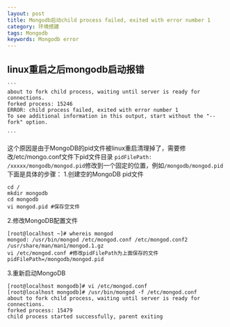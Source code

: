 ```yaml
---
layout: post
title: Mongodb启动child process failed, exited with error number 1
category: 环境搭建
tags: Mongodb
keywords: Mongodb error
---
```


## linux重启之后mongodb启动报错
    ```
    about to fork child process, waiting until server is ready for connections.
    forked process: 15246
    ERROR: child process failed, exited with error number 1
    To see additional information in this output, start without the "--fork" option.

    ```
   这个原因是由于MongoDB的pid文件被linux重启清理掉了，需要修改/etc/mongo.conf文件下pid文件目录
   `pidFilePath: /xxxxx/mongodb/mongod.pid`修改到一个固定的位置，例如`/mongodb/mongod.pid`
   下面是具体的步骤：
   1.创建空的MongoDB pid文件
   ```
   cd /
   mkdir mongodb
   cd mongodb
   vi mongod.pid #保存空文件
   ```
   2.修改MongoDB配置文件
   ```
   [root@localhost ~]# whereis mongod
   mongod: /usr/bin/mongod /etc/mongod.conf /etc/mongod.conf2 /usr/share/man/man1/mongod.1.gz
   vi /etc/mongod.conf #修改pidFilePath为上面保存的文件 pidFilePath=/mongodb/mongod.pid
   ```
   3.重新启动MongoDB
   ```
   [root@localhost mongodb]# vi /etc/mongod.conf
   [root@localhost mongodb]# /usr/bin/mongod -f /etc/mongod.conf
   about to fork child process, waiting until server is ready for connections.
   forked process: 15479
   child process started successfully, parent exiting
   ```